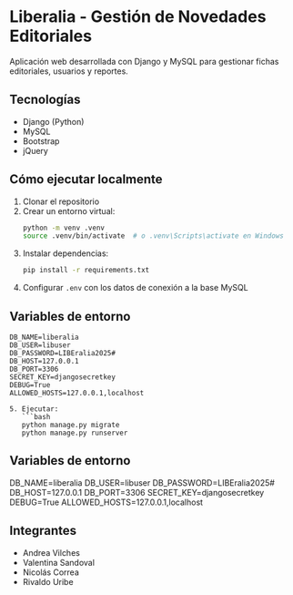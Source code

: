 # Liberalia - Gestión de Novedades Editoriales

Aplicación web desarrollada con Django y MySQL para gestionar fichas editoriales, usuarios y reportes.

## Tecnologías

- Django (Python)
- MySQL
- Bootstrap
- jQuery

## Cómo ejecutar localmente

1. Clonar el repositorio
2. Crear un entorno virtual:
   ```bash
   python -m venv .venv
   source .venv/bin/activate  # o .venv\Scripts\activate en Windows
   ```
3. Instalar dependencias:
   ```bash
   pip install -r requirements.txt
   ```
4. Configurar `.env` con los datos de conexión a la base MySQL

## Variables de entorno

```env
DB_NAME=liberalia
DB_USER=libuser
DB_PASSWORD=LIBEralia2025#
DB_HOST=127.0.0.1
DB_PORT=3306
SECRET_KEY=djangosecretkey
DEBUG=True
ALLOWED_HOSTS=127.0.0.1,localhost

5. Ejecutar:
   ```bash
   python manage.py migrate
   python manage.py runserver
   ```

## Variables de entorno


DB_NAME=liberalia
DB_USER=libuser
DB_PASSWORD=LIBEralia2025#
DB_HOST=127.0.0.1
DB_PORT=3306
SECRET_KEY=djangosecretkey
DEBUG=True
ALLOWED_HOSTS=127.0.0.1,localhost



## Integrantes

- Andrea Vilches
- Valentina Sandoval
- Nicolás Correa
- Rivaldo Uribe

